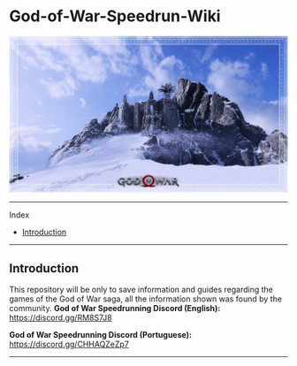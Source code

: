 # God-of-War-Speedrun-Wiki
![Image of header](https://github.com/rbastronomy/God-of-War-Speedrun-Wiki/blob/main/mimir-mountain.jpg)
- - - -
Index
- [Introduction](#introduction)
 
- - - -
## Introduction
This repository will be only to save information and guides regarding the games of the God of War saga, all the information shown was found by the community.
**God of War Speedrunning Discord (English):** https://discord.gg/RM8S7J8

**God of War Speedrunning Discord (Portuguese):** https://discord.gg/CHHAQZeZp7
- - - -
